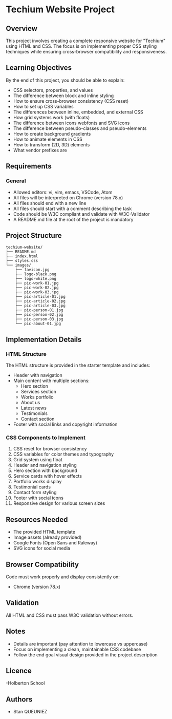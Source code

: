 # Techium Website Project

## Overview
This project involves creating a complete responsive website for "Techium" using HTML and CSS. The focus is on implementing proper CSS styling techniques while ensuring cross-browser compatibility and responsiveness.

## Learning Objectives
By the end of this project, you should be able to explain:
- CSS selectors, properties, and values
- The difference between block and inline styling
- How to ensure cross-browser consistency (CSS reset)
- How to set up CSS variables
- The differences between inline, embedded, and external CSS
- How grid systems work (with floats)
- The difference between icons webfonts and SVG icons
- The difference between pseudo-classes and pseudo-elements
- How to create background gradients
- How to animate elements in CSS
- How to transform (2D, 3D) elements
- What vendor prefixes are

## Requirements
### General
- Allowed editors: vi, vim, emacs, VSCode, Atom
- All files will be interpreted on Chrome (version 78.x)
- All files should end with a new line
- All files should start with a comment describing the task
- Code should be W3C compliant and validate with W3C-Validator
- A README.md file at the root of the project is mandatory

## Project Structure
```
techium-website/
├── README.md
├── index.html
├── styles.css
└── images/
    ├── favicon.jpg
    ├── logo-black.png
    ├── logo-white.png
    ├── pic-work-01.jpg
    ├── pic-work-02.jpg
    ├── pic-work-03.jpg
    ├── pic-article-01.jpg
    ├── pic-article-02.jpg
    ├── pic-article-03.jpg
    ├── pic-person-01.jpg
    ├── pic-person-02.jpg
    ├── pic-person-03.jpg
    └── pic-about-01.jpg
```

## Implementation Details

### HTML Structure
The HTML structure is provided in the starter template and includes:
- Header with navigation
- Main content with multiple sections:
  - Hero section
  - Services section
  - Works portfolio
  - About us
  - Latest news
  - Testimonials
  - Contact section
- Footer with social links and copyright information

### CSS Components to Implement
1. CSS reset for browser consistency
2. CSS variables for color themes and typography
3. Grid system using float
4. Header and navigation styling
5. Hero section with background
6. Service cards with hover effects
7. Portfolio works display
8. Testimonial cards
9. Contact form styling
10. Footer with social icons
11. Responsive design for various screen sizes

## Resources Needed
- The provided HTML template
- Image assets (already provided)
- Google Fonts (Open Sans and Raleway)
- SVG icons for social media

## Browser Compatibility
Code must work properly and display consistently on:
- Chrome (version 78.x)

## Validation
All HTML and CSS must pass W3C validation without errors.

## Notes
- Details are important (pay attention to lowercase vs uppercase)
- Focus on implementing a clean, maintainable CSS codebase
- Follow the end goal visual design provided in the project description

## Licence 
-Holberton School

## Authors 
- Stan QUEUNIEZ
